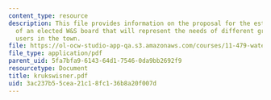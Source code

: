 ```yaml
---
content_type: resource
description: This file provides information on the proposal for the establishment
  of an elected W&S board that will represent the needs of different groups of water
  users in the town.
file: https://ol-ocw-studio-app-qa.s3.amazonaws.com/courses/11-479-water-and-sanitation-infrastructure-planning-in-developing-countries-spring-2005/3ac237b55cea21c18fc136b8a20f007d_krukswisner.pdf
file_type: application/pdf
parent_uid: 5fa7bfa9-6143-64d1-7546-0da9bb2692f9
resourcetype: Document
title: krukswisner.pdf
uid: 3ac237b5-5cea-21c1-8fc1-36b8a20f007d
---
```

